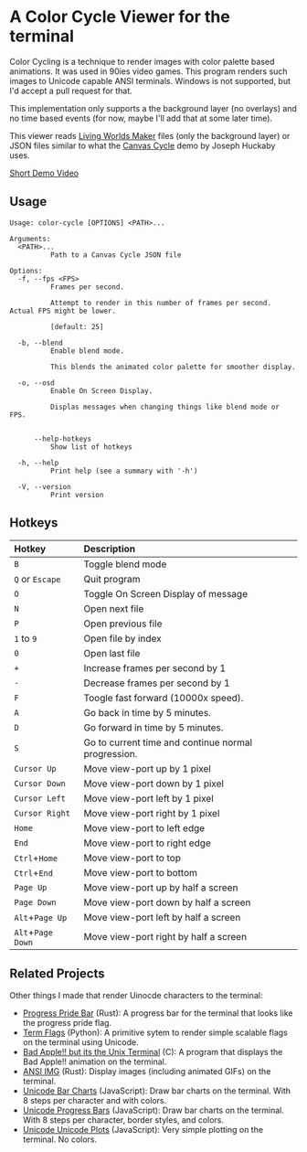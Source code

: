 # A Color Cycle Viewer for the terminal

Color Cycling is a technique to render images with color palette based
animations. It was used in 90ies video games. This program renders such
images to Unicode capable ANSI terminals. Windows is not supported, but
I'd accept a pull request for that.

This implementation only supports a the background layer (no overlays)
and no time based events (for now, maybe I'll add that at some later time).

This viewer reads [Living Worlds Maker](https://magrathea.onrender.com/)
files (only the background layer) or JSON files similar to what the
[Canvas Cycle](https://experiments.withgoogle.com/canvas-cycle) demo
by Joseph Huckaby uses.

[Short Demo Video](https://www.youtube.com/watch?v=QMQ93uL1Fhk)

## Usage

```
Usage: color-cycle [OPTIONS] <PATH>...

Arguments:
  <PATH>...
          Path to a Canvas Cycle JSON file

Options:
  -f, --fps <FPS>
          Frames per second.

          Attempt to render in this number of frames per second. Actual FPS might be lower.

          [default: 25]

  -b, --blend
          Enable blend mode.

          This blends the animated color palette for smoother display.

  -o, --osd
          Enable On Screen Display.

          Displas messages when changing things like blend mode or FPS.


      --help-hotkeys
          Show list of hotkeys

  -h, --help
          Print help (see a summary with '-h')

  -V, --version
          Print version
```

## Hotkeys

| Hotkey | Description |
| :----- | :---------- |
| `B` | Toggle blend mode |
| `Q` or `Escape` | Quit program |
| `O` | Toggle On Screen Display of message |
| `N` | Open next file |
| `P` | Open previous file |
| `1` to `9` | Open file by index |
| `0` | Open last file |
| `+` | Increase frames per second by 1 |
| `-` | Decrease frames per second by 1 |
| `F` | Toogle fast forward (10000x speed). |
| `A` | Go back in time by 5 minutes. |
| `D` | Go forward in time by 5 minutes. |
| `S` | Go to current time and continue normal progression. |
| `Cursor Up` | Move view-port up by 1 pixel |
| `Cursor Down` | Move view-port down by 1 pixel |
| `Cursor Left` | Move view-port left by 1 pixel |
| `Cursor Right` | Move view-port right by 1 pixel |
| `Home` | Move view-port to left edge |
| `End` | Move view-port to right edge |
| `Ctrl`+`Home` | Move view-port to top |
| `Ctrl`+`End` | Move view-port to bottom |
| `Page Up` | Move view-port up by half a screen |
| `Page Down` | Move view-port down by half a screen |
| `Alt`+`Page Up` | Move view-port left by half a screen |
| `Alt`+`Page Down` | Move view-port right by half a screen |

## Related Projects

Other things I made that render Uinocde characters to the terminal:

- [Progress Pride Bar](https://github.com/panzi/progress-pride-bar) (Rust): A
  progress bar for the terminal that looks like the progress pride flag.
- [Term Flags](https://github.com/panzi/python-term-flags) (Python): A primitive
  sytem to render simple scalable flags on the terminal using Unicode.
- [Bad Apple!! but its the Unix Terminal](https://github.com/panzi/bad-apple-terminal)
  (C): A program that displays the Bad Apple!! animation on the terminal.
- [ANSI IMG](https://github.com/panzi/ansi-img) (Rust): Display images (including
  animated GIFs) on the terminal.
- [Unicode Bar Charts](https://github.com/panzi/js-unicode-bar-chart)
  (JavaScript): Draw bar charts on the terminal. With 8 steps per character and
  with colors.
- [Unicode Progress Bars](https://github.com/panzi/js-unicode-progress-bar)
  (JavaScript): Draw bar charts on the terminal. With 8 steps per character,
  border styles, and colors.
- [Unicode Unicode Plots](https://github.com/panzi/js-unicode-plot) (JavaScript):
  Very simple plotting on the terminal. No colors.
